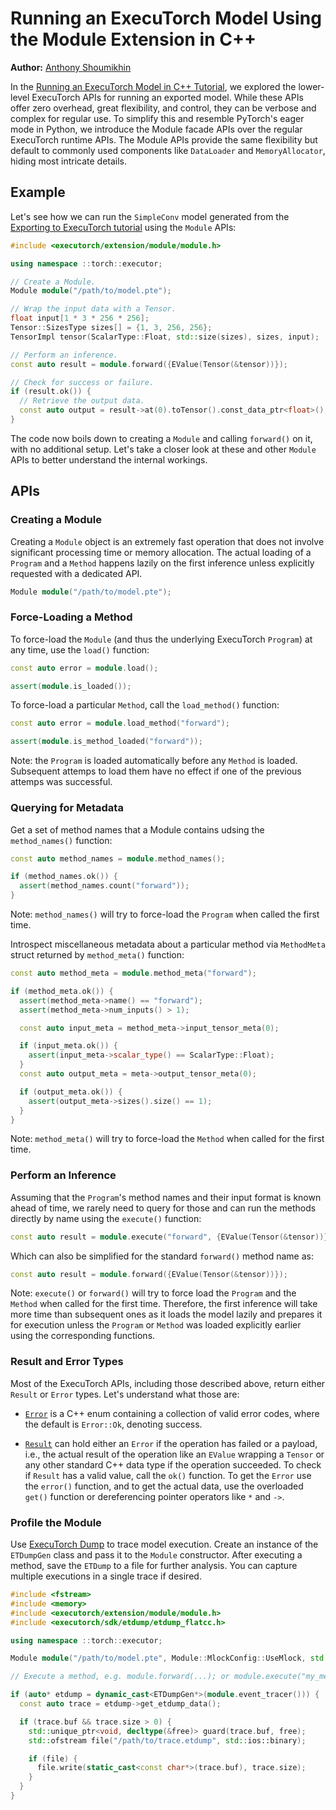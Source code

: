 # Running an ExecuTorch Model Using the Module Extension in C++

**Author:** [Anthony Shoumikhin](https://github.com/shoumikhin)

In the [Running an ExecuTorch Model in C++ Tutorial](running-a-model-cpp-tutorial.md), we explored the lower-level ExecuTorch APIs for running an exported model. While these APIs offer zero overhead, great flexibility, and control, they can be verbose and complex for regular use. To simplify this and resemble PyTorch's eager mode in Python, we introduce the Module facade APIs over the regular ExecuTorch runtime APIs. The Module APIs provide the same flexibility but default to commonly used components like `DataLoader` and `MemoryAllocator`, hiding most intricate details.

## Example

Let's see how we can run the `SimpleConv` model generated from the [Exporting to ExecuTorch tutorial](./tutorials/export-to-executorch-tutorial) using the `Module` APIs:

```cpp
#include <executorch/extension/module/module.h>

using namespace ::torch::executor;

// Create a Module.
Module module("/path/to/model.pte");

// Wrap the input data with a Tensor.
float input[1 * 3 * 256 * 256];
Tensor::SizesType sizes[] = {1, 3, 256, 256};
TensorImpl tensor(ScalarType::Float, std::size(sizes), sizes, input);

// Perform an inference.
const auto result = module.forward({EValue(Tensor(&tensor))});

// Check for success or failure.
if (result.ok()) {
  // Retrieve the output data.
  const auto output = result->at(0).toTensor().const_data_ptr<float>();
}
```

The code now boils down to creating a `Module` and calling `forward()` on it, with no additional setup. Let's take a closer look at these and other `Module` APIs to better understand the internal workings.

## APIs

### Creating a Module

Creating a `Module` object is an extremely fast operation that does not involve significant processing time or memory allocation. The actual loading of a `Program` and a `Method` happens lazily on the first inference unless explicitly requested with a dedicated API.

```cpp
Module module("/path/to/model.pte");
```

### Force-Loading a Method

To force-load the `Module` (and thus the underlying ExecuTorch `Program`) at any time, use the `load()` function:

```cpp
const auto error = module.load();

assert(module.is_loaded());
```

To force-load a particular `Method`, call the `load_method()` function:

```cpp
const auto error = module.load_method("forward");

assert(module.is_method_loaded("forward"));
```
Note: the `Program` is loaded automatically before any `Method` is loaded. Subsequent attemps to load them have no effect if one of the previous attemps was successful.

### Querying for Metadata

Get a set of method names that a Module contains udsing the `method_names()` function:

```cpp
const auto method_names = module.method_names();

if (method_names.ok()) {
  assert(method_names.count("forward"));
}
```

Note: `method_names()` will try to force-load the `Program` when called the first time.

Introspect miscellaneous metadata about a particular method via `MethodMeta` struct returned by `method_meta()` function:

```cpp
const auto method_meta = module.method_meta("forward");

if (method_meta.ok()) {
  assert(method_meta->name() == "forward");
  assert(method_meta->num_inputs() > 1);

  const auto input_meta = method_meta->input_tensor_meta(0);

  if (input_meta.ok()) {
    assert(input_meta->scalar_type() == ScalarType::Float);
  }
  const auto output_meta = meta->output_tensor_meta(0);

  if (output_meta.ok()) {
    assert(output_meta->sizes().size() == 1);
  }
}
```

Note: `method_meta()` will try to force-load the `Method` when called for the first time.

### Perform an Inference

Assuming that the `Program`'s method names and their input format is known ahead of time, we rarely need to query for those and can run the methods directly by name using the `execute()` function:

```cpp
const auto result = module.execute("forward", {EValue(Tensor(&tensor))});
```

Which can also be simplified for the standard `forward()` method name as:

```cpp
const auto result = module.forward({EValue(Tensor(&tensor))});
```

Note: `execute()` or `forward()` will try to force load the `Program` and the `Method` when called for the first time. Therefore, the first inference will take more time than subsequent ones as it loads the model lazily and prepares it for execution unless the `Program` or `Method` was loaded explicitly earlier using the corresponding functions.

### Result and Error Types

Most of the ExecuTorch APIs, including those described above, return either `Result` or `Error` types. Let's understand what those are:

* [`Error`](https://github.com/pytorch/executorch/blob/main/runtime/core/error.h) is a C++ enum containing a collection of valid error codes, where the default is `Error::Ok`, denoting success.

* [`Result`](https://github.com/pytorch/executorch/blob/main/runtime/core/result.h) can hold either an `Error` if the operation has failed or a payload, i.e., the actual result of the operation like an `EValue` wrapping a `Tensor` or any other standard C++ data type if the operation succeeded. To check if `Result` has a valid value, call the `ok()` function. To get the `Error` use the `error()` function, and to get the actual data, use the overloaded `get()` function or dereferencing pointer operators like `*` and `->`.

### Profile the Module

Use [ExecuTorch Dump](sdk-etdump.md) to trace model execution. Create an instance of the `ETDumpGen` class and pass it to the `Module` constructor. After executing a method, save the `ETDump` to a file for further analysis. You can capture multiple executions in a single trace if desired.

```cpp
#include <fstream>
#include <memory>
#include <executorch/extension/module/module.h>
#include <executorch/sdk/etdump/etdump_flatcc.h>

using namespace ::torch::executor;

Module module("/path/to/model.pte", Module::MlockConfig::UseMlock, std::make_unique<ETDumpGen>());

// Execute a method, e.g. module.forward(...); or module.execute("my_method", ...);

if (auto* etdump = dynamic_cast<ETDumpGen*>(module.event_tracer())) {
  const auto trace = etdump->get_etdump_data();

  if (trace.buf && trace.size > 0) {
    std::unique_ptr<void, decltype(&free)> guard(trace.buf, free);
    std::ofstream file("/path/to/trace.etdump", std::ios::binary);

    if (file) {
      file.write(static_cast<const char*>(trace.buf), trace.size);
    }
  }
}
```
